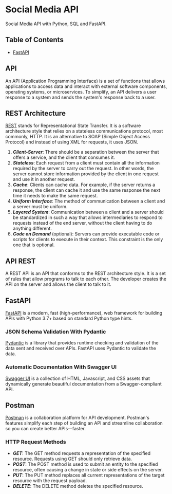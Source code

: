 # Social Media API

Social Media API with Python, SQL and FastAPI.

## Table of Contents

- [FastAPI](#fastapi)

## API

An API (Application Programming Interface) is a set of functions that allows applications to access data and interact with external software components, operating systems, or microservices. To simplify, an API delivers a user response to a system and sends the system's response back to a user.

## REST Architecture

[REST](https://en.wikipedia.org/wiki/Representational_state_transfer) stands for Representational State Transfer. It is a software architecture style that relies on a stateless communications protocol, most commonly, HTTP. It is an alternative to SOAP (Simple Object Access Protocol) and instead of using XML for requests, it uses JSON.

1. ***Client-Server***: There should be a separation between the server that offers a service, and the client that consumes it.
2. ***Stateless***: Each request from a client must contain all the information required by the server to carry out the request. In other words, the server cannot store information provided by the client in one request and use it in another request.
3. ***Cache***: Clients can cache data. For example, if the server returns a response, the client can cache it and use the same response the next time it needs to make the same request.
4. ***Uniform Interface***: The method of communication between a client and a server must be uniform.
5. ***Layered System***: Communication between a client and a server should be standardized in such a way that allows intermediaries to respond to requests instead of the end server, without the client having to do anything different.
6. ***Code on Demand*** (optional): Servers can provide executable code or scripts for clients to execute in their context. This constraint is the only one that is optional.

## API REST

A REST API is an API that conforms to the REST architecture style. It is a set of rules that allow programs to talk to each other. The developer creates the API on the server and allows the client to talk to it.

## FastAPI

[FastAPI](https://github.com/tiangolo/fastapi) is a modern, fast (high-performance), web framework for building APIs with Python 3.7+ based on standard Python type hints.

### JSON Schema Validation With Pydantic

[Pydantic](https://pydantic-docs.helpmanual.io/) is a library that provides runtime checking and validation of the data sent and received over APIs. FastAPI uses Pydantic to validate the data.

### Automatic Documentation With Swagger UI

[Swagger UI](https://swagger.io/tools/swagger-ui/) is a collection of HTML, Javascript, and CSS assets that dynamically generate beautiful documentation from a Swagger-compliant API.

## Postman

[Postman](https://www.postman.com/) is a collaboration platform for API development. Postman's features simplify each step of building an API and streamline collaboration so you can create better APIs—faster.

### HTTP Request Methods

- ***GET***: The GET method requests a representation of the specified resource. Requests using GET should only retrieve data.
- ***POST***: The POST method is used to submit an entity to the specified resource, often causing a change in state or side effects on the server.
- ***PUT***: The PUT method replaces all current representations of the target resource with the request payload.
- ***DELETE***: The DELETE method deletes the specified resource.